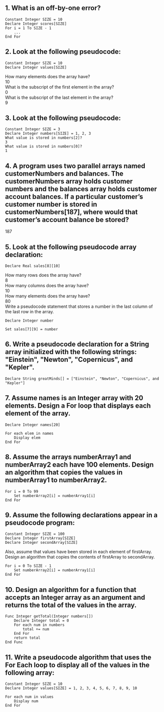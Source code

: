## 1. What is an off-by-one error?
```
Constant Integer SIZE = 10
Declare Integer scores[SIZE]
For i = 1 To SIZE - 1
    ...
End For
```
## 2.  Look at the following pseudocode:
```
Constant Integer SIZE = 10
Declare Integer values[SIZE]
```
How many elements does the array have?  
10  
What is the subscript of the first element in the array?  
  0  
What is the subscript of the last element in the array?  
9  
## 3. Look at the following pseudocode:
```
Constant Integer SIZE = 3
Declare Integer numbers[SIZE] = 1, 2, 3
What value is stored in numbers[2]?
3
What value is stored in numbers[0]?
1
```

## 4. A program uses two parallel arrays named customerNumbers and balances. The customerNumbers array holds customer numbers and the balances array holds customer account balances. If a particular customer’s customer number is stored in customerNumbers[187], where would that customer’s account balance be stored?
187
## 5. Look at the following pseudocode array declaration:
```
Declare Real sales[8][10]
```
How many rows does the array have?  
8  
How many columns does the array have?  
10  
How many elements does the array have?  
80  
Write a pseudocode statement that stores a number in the last column of the last row in the array.
```
Declare Integer number

Set sales[7][9] = number
```
##  6. Write a pseudocode declaration for a String array initialized with the following strings: "Einstein", "Newton", "Copernicus", and "Kepler".
```
Declare String greatMinds[] = ["Einstein", "Newton", "Copernicus", and "Kepler"]
```
## 7. Assume names is an Integer array with 20 elements. Design a For loop that displays each element of the array.
```
Declare Integer names[20]

For each elem in names
    Display elem
End For
```
## 8. Assume the arrays numberArray1 and numberArray2 each have 100 elements. Design an algorithm that copies the values in numberArray1 to numberArray2.
```
For i = 0 To 99
    Set numberArray2[i] = numberArray1[i]
End For
```
## 9. Assume the following declarations appear in a pseudocode program:
```
Constant Integer SIZE = 100
Declare Integer firstArray[SIZE]
Declare Integer secondArray[SIZE]
```
Also, assume that values have been stored in each element of firstArray. Design an algorithm that copies the contents of firstArray to secondArray.
```
For i = 0 To SIZE - 1
    Set numberArray2[i] = numberArray1[i]
End For
```
## 10. Design an algorithm for a function that accepts an Integer array as an argument and returns the total of the values in the array.
```
Func Integer getTotal(Integer numbers[])
    Declare Integer total = 0
    For each num in numbers
        total += num
    End For
    return total
End Func
```
## 11. Write a pseudocode algorithm that uses the For Each loop to display all of the values in the following array:
```
Constant Integer SIZE = 10
Declare Integer values[SIZE] = 1, 2, 3, 4, 5, 6, 7, 8, 9, 10

For each num in values
    Display num
End For
```




